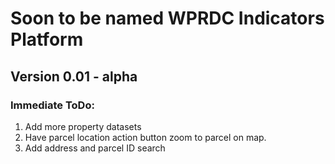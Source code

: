 # Soon to be named WPRDC Indicators Platform

## Version 0.01 - alpha

### Immediate ToDo:
1. Add more property datasets
2. Have parcel location action button zoom to parcel on map.
3. Add address and parcel ID search
